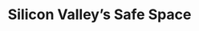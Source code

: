 ---
title: "Silicon Valley’s Safe Space"

year: 2021

venue: "New York Times"

link: "https://www.nytimes.com/2021/02/13/technology/slate-star-codex-rationalists.html"

archive: "https://web.archive.org/web/20230703195705/https://www.nytimes.com/2021/02/13/technology/slate-star-codex-rationalists.html"

related_paper: 'Auditing Radicalization Pathways on YouTube'

---